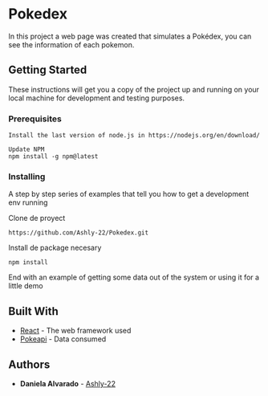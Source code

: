 # Pokedex

In this project a web page was created that simulates a Pokédex, you can see the information of each pokemon.

## Getting Started

These instructions will get you a copy of the project up and running on your local machine for development and testing purposes.

### Prerequisites


```
Install the last version of node.js in https://nodejs.org/en/download/
```
```
Update NPM 
npm install -g npm@latest
```

### Installing

A step by step series of examples that tell you how to get a development env running

Clone de proyect

```
https://github.com/Ashly-22/Pokedex.git
```

Install de package necesary

```
npm install
```

End with an example of getting some data out of the system or using it for a little demo



## Built With

* [React](https://es.reactjs.org/docs/getting-started.html) - The web framework used
* [Pokeapi](https://pokeapi.co/docs/v2
) - Data consumed


## Authors

* **Daniela Alvarado** - [Ashly-22](https://github.com/Ashly-22)



